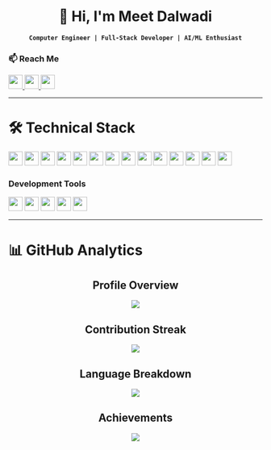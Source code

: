 <div align="center">

# 👋 Hi, I'm Meet Dalwadi

**`Computer Engineer | Full-Stack Developer | AI/ML Enthusiast`**  
</div>

### 📫 Reach Me
<p>
  <a href="mailto:meetdalwadi71@gmail.com">
    <img src="https://img.shields.io/badge/Email-meetdalwadi71@gmail.com-red?style=for-the-badge&logo=gmail&logoColor=white" height="28">
  </a>
  <a href="https://linkedin.com/in/meet-dalwadi-1b5246252">
    <img src="https://img.shields.io/badge/LinkedIn-Connect-blue?style=for-the-badge&logo=linkedin&logoColor=white" height="28">
  </a>
  <a href="https://meetdalwadi.github.io/portfolio/">
    <img src="https://img.shields.io/badge/Portfolio-Visit-green?style=for-the-badge&logo=react&logoColor=white" height="28">
  </a>
</p>

</div> 

---

# 🛠️ Technical Stack

<p>
  <img src="https://img.shields.io/badge/C-A8B9CC?logo=c&logoColor=black&style=for-the-badge" height="28">
  <img src="https://img.shields.io/badge/C++-00599C?logo=c%2B%2B&logoColor=white&style=for-the-badge" height="28">
  <img src="https://img.shields.io/badge/Java-007396?logo=java&logoColor=white&style=for-the-badge" height="28">
  <img src="https://img.shields.io/badge/Python-3776AB?logo=python&logoColor=white&style=for-the-badge" height="28">
  <img src="https://img.shields.io/badge/SQL-4479A1?logo=postgresql&logoColor=white&style=for-the-badge" height="28">
  <img src="https://img.shields.io/badge/DSA-FF6B6B?logo=leetcode&logoColor=white&style=for-the-badge" height="28">
  <img src="https://img.shields.io/badge/HTML5-E34F26?logo=html5&logoColor=white&style=for-the-badge" height="28">
  <img src="https://img.shields.io/badge/CSS3-1572B6?logo=css3&logoColor=white&style=for-the-badge" height="28">
  <img src="https://img.shields.io/badge/JavaScript-F7DF1E?logo=javascript&logoColor=black&style=for-the-badge" height="28">
  <img src="https://img.shields.io/badge/React-61DAFB?logo=react&logoColor=black&style=for-the-badge" height="28">
  <img src="https://img.shields.io/badge/NumPy-013243?logo=numpy&logoColor=white&style=for-the-badge" height="28">
  <img src="https://img.shields.io/badge/Pandas-150458?logo=pandas&logoColor=white&style=for-the-badge" height="28">
  <img src="https://img.shields.io/badge/Scikit_Learn-F7931E?logo=scikit-learn&logoColor=white&style=for-the-badge" height="28">
  <img src="https://img.shields.io/badge/XGBoost-3776AB?logo=python&logoColor=white&style=for-the-badge" height="28">
</p>

### Development Tools
<p>
  <img src="https://img.shields.io/badge/VS_Code-007ACC?logo=visual-studio-code&logoColor=white&style=for-the-badge" height="28">
  <img src="https://img.shields.io/badge/Git-F05032?logo=git&logoColor=white&style=for-the-badge" height="28">
  <img src="https://img.shields.io/badge/GitHub-181717?logo=github&logoColor=white&style=for-the-badge" height="28">
  <img src="https://img.shields.io/badge/Jupyter-F37626?logo=jupyter&logoColor=white&style=for-the-badge" height="28">
  <img src="https://img.shields.io/badge/PyCharm-000000?logo=pycharm&logoColor=white&style=for-the-badge" height="28">
</p>


---

# 📊 GitHub Analytics

<div align="center">

## Profile Overview
![](https://github-readme-stats.vercel.app/api?username=MeetDalwadi&theme=dark&hide_border=false&show_icons=true&include_all_commits=true&count_private=true&card_width=800)

## Contribution Streak
![](https://streak-stats.demolab.com/?user=MeetDalwadi&theme=dark&hide_border=false&date_format=j%20M%5B%20Y%5D&card_width=800)

## Language Breakdown
![](https://github-readme-stats.vercel.app/api/top-langs/?username=MeetDalwadi&theme=dark&hide_border=false&layout=compact&langs_count=8&card_width=800)

## Achievements
![](https://github-profile-trophy.vercel.app/?username=MeetDalwadi&theme=radical&no-frame=true&margin-w=5&row=2&column=4)

</div>
